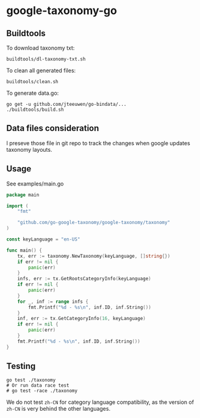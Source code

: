 # google-taxonomy-go

## Buildtools

To download taxonomy txt:
```shell
buildtools/dl-taxonomy-txt.sh
```

To clean all generated files:
```shell
buildtools/clean.sh
```

To generate data.go:
```shell
go get -u github.com/jteeuwen/go-bindata/...
./buildtools/build.sh
```

## Data files consideration

I preseve those file in git repo to track the changes when google updates taxonomy layouts.

## Usage

See examples/main.go

```go
package main

import (
	"fmt"

	"github.com/go-google-taxonomy/google-taxonomy/taxonomy"
)

const keyLanguage = "en-US"

func main() {
	tx, err := taxonomy.NewTaxonomy(keyLanguage, []string{})
	if err != nil {
		panic(err)
	}
	infs, err := tx.GetRootsCategoryInfo(keyLanguage)
	if err != nil {
		panic(err)
	}
	for _, inf := range infs {
		fmt.Printf("%d - %s\n", inf.ID, inf.String())
	}
	inf, err := tx.GetCategoryInfo(16, keyLanguage)
	if err != nil {
		panic(err)
	}
	fmt.Printf("%d - %s\n", inf.ID, inf.String())
}

```

## Testing

```shell
go test ./taxonomy
# Or run data race test
# go test -race ./taxonomy
```

We do not test `zh-CN` for category language compatibility, as the version of `zh-CN` is
very behind the other languages.